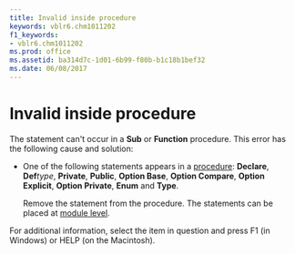 ```yaml
---
title: Invalid inside procedure
keywords: vblr6.chm1011202
f1_keywords:
- vblr6.chm1011202
ms.prod: office
ms.assetid: ba314d7c-1d01-6b99-f80b-b1c18b1bef32
ms.date: 06/08/2017
---
```



# Invalid inside procedure

The statement can't occur in a  **Sub** or **Function** procedure. This error has the following cause and solution:



- One of the following statements appears in a [procedure](vbe-glossary.md):  **Declare**, **Def**_type_, **Private**, **Public**, **Option Base**, **Option Compare**, **Option Explicit**, **Option Private**, **Enum** and **Type**.
    
    Remove the statement from the procedure. The statements can be placed at [module level](vbe-glossary.md).
    

For additional information, select the item in question and press F1 (in Windows) or HELP (on the Macintosh).


